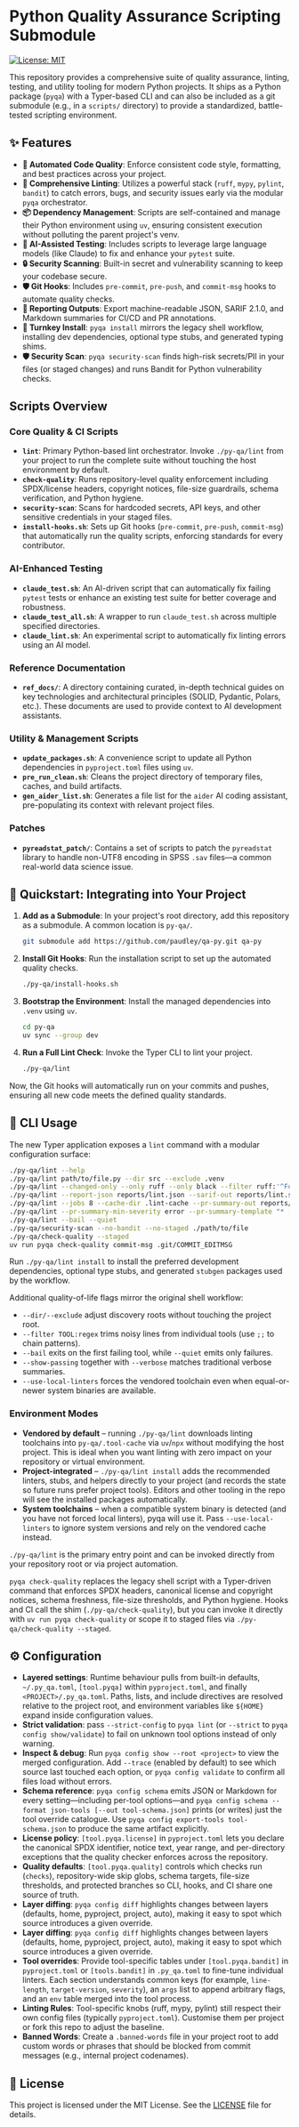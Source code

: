 <!-- SPDX-License-Identifier: MIT -->
<!-- Copyright (c) 2025 Blackcat Informatics® Inc. -->
# Python Quality Assurance Scripting Submodule

[![License: MIT](https://img.shields.io/badge/License-MIT-yellow.svg)](https://opensource.org/licenses/MIT)

This repository provides a comprehensive suite of quality assurance, linting, testing, and utility tooling for modern Python projects. It ships as a Python package (`pyqa`) with a Typer-based CLI and can also be included as a git submodule (e.g., in a `scripts/` directory) to provide a standardized, battle-tested scripting environment.

## ✨ Features

- **🤖 Automated Code Quality**: Enforce consistent code style, formatting, and best practices across your project.
- **🚀 Comprehensive Linting**: Utilizes a powerful stack (`ruff`, `mypy`, `pylint`, `bandit`) to catch errors, bugs, and security issues early via the modular `pyqa` orchestrator.
- **📦 Dependency Management**: Scripts are self-contained and manage their Python environment using `uv`, ensuring consistent execution without polluting the parent project's venv.
- **🔧 AI-Assisted Testing**: Includes scripts to leverage large language models (like Claude) to fix and enhance your `pytest` suite.
- **🔒 Security Scanning**: Built-in secret and vulnerability scanning to keep your codebase secure.
- **🛡️ Git Hooks**: Includes `pre-commit`, `pre-push`, and `commit-msg` hooks to automate quality checks.
- **📄 Reporting Outputs**: Export machine-readable JSON, SARIF 2.1.0, and Markdown summaries for CI/CD and PR annotations.
- **🧰 Turnkey Install**: `pyqa install` mirrors the legacy shell workflow, installing dev dependencies, optional type stubs, and generated typing shims.
- **🛡️ Security Scan**: `pyqa security-scan` finds high-risk secrets/PII in your files (or staged changes) and runs Bandit for Python vulnerability checks.

## Scripts Overview

### Core Quality & CI Scripts

- **`lint`**: Primary Python-based lint orchestrator. Invoke `./py-qa/lint` from your project to run the complete suite without touching the host environment by default.
- **`check-quality`**: Runs repository-level quality enforcement including SPDX/license headers, copyright notices, file-size guardrails, schema verification, and Python hygiene.
- **`security-scan`**: Scans for hardcoded secrets, API keys, and other sensitive credentials in your staged files.
- **`install-hooks.sh`**: Sets up Git hooks (`pre-commit`, `pre-push`, `commit-msg`) that automatically run the quality scripts, enforcing standards for every contributor.

### AI-Enhanced Testing

- **`claude_test.sh`**: An AI-driven script that can automatically fix failing `pytest` tests or enhance an existing test suite for better coverage and robustness.
- **`claude_test_all.sh`**: A wrapper to run `claude_test.sh` across multiple specified directories.
- **`claude_lint.sh`**: An experimental script to automatically fix linting errors using an AI model.

### Reference Documentation

- **`ref_docs/`**: A directory containing curated, in-depth technical guides on key technologies and architectural principles (SOLID, Pydantic, Polars, etc.). These documents are used to provide context to AI development assistants.

### Utility & Management Scripts

- **`update_packages.sh`**: A convenience script to update all Python dependencies in `pyproject.toml` files using `uv`.
- **`pre_run_clean.sh`**: Cleans the project directory of temporary files, caches, and build artifacts.
- **`gen_aider_list.sh`**: Generates a file list for the `aider` AI coding assistant, pre-populating its context with relevant project files.

### Patches

- **`pyreadstat_patch/`**: Contains a set of scripts to patch the `pyreadstat` library to handle non-UTF8 encoding in SPSS `.sav` files—a common real-world data science issue.

## 🚀 Quickstart: Integrating into Your Project

1. **Add as a Submodule**: In your project's root directory, add this repository as a submodule. A common location is `py-qa/`.

   ```bash
   git submodule add https://github.com/paudley/qa-py.git qa-py
   ```

1. **Install Git Hooks**: Run the installation script to set up the automated quality checks.

   ```bash
   ./py-qa/install-hooks.sh
   ```

1. **Bootstrap the Environment**: Install the managed dependencies into `.venv` using `uv`.

   ```bash
   cd py-qa
   uv sync --group dev
   ```

1. **Run a Full Lint Check**: Invoke the Typer CLI to lint your project.

   ```bash
   ./py-qa/lint
   ```

Now, the Git hooks will automatically run on your commits and pushes, ensuring all new code meets the defined quality standards.

## 🧰 CLI Usage

The new Typer application exposes a `lint` command with a modular configuration surface:

```bash
./py-qa/lint --help
./py-qa/lint path/to/file.py --dir src --exclude .venv
./py-qa/lint --changed-only --only ruff --only black --filter ruff:'^Found 0 errors'
./py-qa/lint --report-json reports/lint.json --sarif-out reports/lint.sarif
./py-qa/lint --jobs 8 --cache-dir .lint-cache --pr-summary-out reports/summary.md
./py-qa/lint --pr-summary-min-severity error --pr-summary-template "* [{severity}] {message}"
./py-qa/lint --bail --quiet
./py-qa/security-scan --no-bandit --no-staged ./path/to/file
./py-qa/check-quality --staged
uv run pyqa check-quality commit-msg .git/COMMIT_EDITMSG
```

Run `./py-qa/lint install` to install the preferred development dependencies, optional type stubs, and generated `stubgen` packages used by the workflow.

Additional quality-of-life flags mirror the original shell workflow:

- `--dir/--exclude` adjust discovery roots without touching the project root.
- `--filter TOOL:regex` trims noisy lines from individual tools (use `;;` to chain patterns).
- `--bail` exits on the first failing tool, while `--quiet` emits only failures.
- `--show-passing` together with `--verbose` matches traditional verbose summaries.
- `--use-local-linters` forces the vendored toolchain even when equal-or-newer system binaries are available.

### Environment Modes

- **Vendored by default** – running `./py-qa/lint` downloads linting toolchains into `py-qa/.tool-cache` via `uv`/`npx` without modifying the host project. This is ideal when you want linting with zero impact on your repository or virtual environment.
- **Project-integrated** – `./py-qa/lint install` adds the recommended linters, stubs, and helpers directly to your project (and records the state so future runs prefer project tools). Editors and other tooling in the repo will see the installed packages automatically.
- **System toolchains** – when a compatible system binary is detected (and you have not forced local linters), pyqa will use it. Pass `--use-local-linters` to ignore system versions and rely on the vendored cache instead.

`./py-qa/lint` is the primary entry point and can be invoked directly from your repository root or via project automation.

`pyqa check-quality` replaces the legacy shell script with a Typer-driven command that enforces SPDX headers, canonical license and copyright notices, schema freshness, file-size thresholds, and Python hygiene. Hooks and CI call the shim (`./py-qa/check-quality`), but you can invoke it directly with `uv run pyqa check-quality` or scope it to staged files via `./py-qa/check-quality --staged`.

## ⚙️ Configuration

- **Layered settings**: Runtime behaviour pulls from built-in defaults, `~/.py_qa.toml`, `[tool.pyqa]` within `pyproject.toml`, and finally `<PROJECT>/.py_qa.toml`. Paths, lists, and include directives are resolved relative to the project root, and environment variables like `${HOME}` expand inside configuration values.
- **Strict validation**: pass `--strict-config` to `pyqa lint` (or `--strict` to `pyqa config show/validate`) to fail on unknown tool options instead of only warning.
- **Inspect & debug**: Run `pyqa config show --root <project>` to view the merged configuration. Add `--trace` (enabled by default) to see which source last touched each option, or `pyqa config validate` to confirm all files load without errors.
- **Schema reference**: `pyqa config schema` emits JSON or Markdown for every setting—including per-tool options—and `pyqa config schema --format json-tools [--out tool-schema.json]` prints (or writes) just the tool override catalogue. Use `pyqa config export-tools tool-schema.json` to produce the same artifact explicitly.
- **License policy**: `[tool.pyqa.license]` in `pyproject.toml` lets you declare the canonical SPDX identifier, notice text, year range, and per-directory exceptions that the quality checker enforces across the repository.
- **Quality defaults**: `[tool.pyqa.quality]` controls which checks run (`checks`), repository-wide skip globs, schema targets, file-size thresholds, and protected branches so CLI, hooks, and CI share one source of truth.
- **Layer diffing**: `pyqa config diff` highlights changes between layers (defaults, home, pyproject, project, auto), making it easy to spot which source introduces a given override.
- **Layer diffing**: `pyqa config diff` highlights changes between layers (defaults, home, pyproject, project, auto), making it easy to spot which source introduces a given override.
- **Tool overrides**: Provide tool-specific tables under `[tool.pyqa.bandit]` in `pyproject.toml` or `[tools.bandit]` in `.py_qa.toml` to fine-tune individual linters. Each section understands common keys (for example, `line-length`, `target-version`, `severity`), an `args` list to append arbitrary flags, and an `env` table merged into the tool process.
- **Linting Rules**: Tool-specific knobs (ruff, mypy, pylint) still respect their own config files (typically `pyproject.toml`). Customise them per project or fork this repo to adjust the baseline.
- **Banned Words**: Create a `.banned-words` file in your project root to add custom words or phrases that should be blocked from commit messages (e.g., internal project codenames).

## 📜 License

This project is licensed under the MIT License. See the [LICENSE](LICENSE) file for details.
